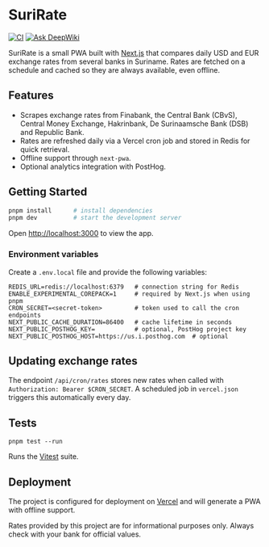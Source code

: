 # SuriRate

[![CI](https://github.com/ragnarok22/suri-rate/actions/workflows/test.yml/badge.svg)](https://github.com/ragnarok22/suri-rate/actions/workflows/test.yml)
[![Ask DeepWiki](https://deepwiki.com/badge.svg)](https://deepwiki.com/ragnarok22/suri-rate)

SuriRate is a small PWA built with [Next.js](https://nextjs.org/) that compares daily USD and EUR exchange rates from several banks in Suriname.  Rates are fetched on a schedule and cached so they are always available, even offline.

## Features

- Scrapes exchange rates from Finabank, the Central Bank (CBvS), Central Money Exchange, Hakrinbank, De Surinaamsche Bank (DSB) and Republic Bank.
- Rates are refreshed daily via a Vercel cron job and stored in Redis for quick retrieval.
- Offline support through `next-pwa`.
- Optional analytics integration with PostHog.

## Getting Started

```bash
pnpm install      # install dependencies
pnpm dev          # start the development server
```

Open [http://localhost:3000](http://localhost:3000) to view the app.

### Environment variables
Create a `.env.local` file and provide the following variables:

```
REDIS_URL=redis://localhost:6379   # connection string for Redis
ENABLE_EXPERIMENTAL_COREPACK=1     # required by Next.js when using pnpm
CRON_SECRET=<secret-token>         # token used to call the cron endpoints
NEXT_PUBLIC_CACHE_DURATION=86400   # cache lifetime in seconds
NEXT_PUBLIC_POSTHOG_KEY=           # optional, PostHog project key
NEXT_PUBLIC_POSTHOG_HOST=https://us.i.posthog.com  # optional
```

## Updating exchange rates

The endpoint `/api/cron/rates` stores new rates when called with `Authorization: Bearer $CRON_SECRET`.  A scheduled job in `vercel.json` triggers this automatically every day.

## Tests

```
pnpm test --run
```

Runs the [Vitest](https://vitest.dev/) suite.

## Deployment

The project is configured for deployment on [Vercel](https://vercel.com/) and will generate a PWA with offline support.

Rates provided by this project are for informational purposes only.  Always check with your bank for official values.
